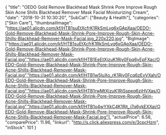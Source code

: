 {
	"title": "OEDO Gold Remove Blackhead Mask Shrink Pore Improve Rough Skin Acne Shills Blackhead Remover Mask Facial Moisturizing Cream",
	"date": "2018-10-31 10:30:20",
	"SubCat": ["Beauty & Health"],
	"categories": ["Skin Care"],
	"thumbnailImage": "https://ae01.alicdn.com/kf/HTB1suEtXcfrK1RkSmLyq6xGApXaa/OEDO-Gold-Remove-Blackhead-Mask-Shrink-Pore-Improve-Rough-Skin-Acne-Shills-Blackhead-Remover-Mask-Facial.jpg_220x220.jpg",
	"BigImage": ["https://ae01.alicdn.com/kf/HTB1suEtXcfrK1RkSmLyq6xGApXaa/OEDO-Gold-Remove-Blackhead-Mask-Shrink-Pore-Improve-Rough-Skin-Acne-Shills-Blackhead-Remover-Mask-Facial.jpg","https://ae01.alicdn.com/kf/HTB1EeEtXjzuK1Rjy0Fpq6yEpFXac/OEDO-Gold-Remove-Blackhead-Mask-Shrink-Pore-Improve-Rough-Skin-Acne-Shills-Blackhead-Remover-Mask-Facial.jpg","https://ae01.alicdn.com/kf/HTB1w5IuXo_rK1Rjy0Fcq6zEvVXah/OEDO-Gold-Remove-Blackhead-Mask-Shrink-Pore-Improve-Rough-Skin-Acne-Shills-Blackhead-Remover-Mask-Facial.jpg","https://ae01.alicdn.com/kf/HTB1rwMtXjzuK1RjSspeq6ziHVXas/OEDO-Gold-Remove-Blackhead-Mask-Shrink-Pore-Improve-Rough-Skin-Acne-Shills-Blackhead-Remover-Mask-Facial.jpg","https://ae01.alicdn.com/kf/HTB1o4wYXkC4K1Rjt_j7q6ykEXXai/OEDO-Gold-Remove-Blackhead-Mask-Shrink-Pore-Improve-Rough-Skin-Acne-Shills-Blackhead-Remover-Mask-Facial.jpg"],
	"actualPrice": 6.58,
	"comparePrice": 11.96,
	"linkurl": "http://s.click.aliexpress.com/e/3cpcHzm",
	"inStock": 101
}
